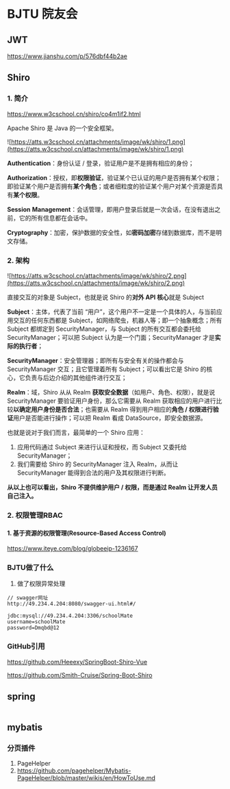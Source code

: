 # BJTU 院友会

## JWT

https://www.jianshu.com/p/576dbf44b2ae



## Shiro

### 1. 简介

https://www.w3cschool.cn/shiro/co4m1if2.html

Apache Shiro 是 Java 的一个安全框架。

![https://atts.w3cschool.cn/attachments/image/wk/shiro/1.png](https://atts.w3cschool.cn/attachments/image/wk/shiro/1.png)



**Authentication**：身份认证 / 登录，验证用户是不是拥有相应的身份；

**Authorization**：授权，即**权限验证**，验证某个已认证的用户是否拥有某个权限；即验证某个用户是否拥有**某个角色**；或者细粒度的验证某个用户对某个资源是否具有**某个权限**。

**Session** **Management**：会话管理，即用户登录后就是一次会话，在没有退出之前，它的所有信息都在会话中。

**Cryptography**：加密，保护数据的安全性，如**密码加密**存储到数据库，而不是明文存储。



### 2. 架构

![https://atts.w3cschool.cn/attachments/image/wk/shiro/2.png](https://atts.w3cschool.cn/attachments/image/wk/shiro/2.png)

直接交互的对象是 Subject，也就是说 Shiro 的**对外 API 核心**就是 Subject

**Subject**：主体，代表了当前 “用户”，这个用户不一定是一个具体的人，与当前应用交互的任何东西都是  Subject，如网络爬虫，机器人等；即一个抽象概念；所有 Subject 都绑定到 SecurityManager，与 Subject  的所有交互都会委托给 SecurityManager；可以把 Subject 认为是一个门面；SecurityManager 才是**实际的执行者**；

**SecurityManager**：安全管理器；即所有与安全有关的操作都会与 SecurityManager 交互；且它管理着所有 Subject；可以看出它是 Shiro 的核心，它负责与后边介绍的其他组件进行交互；

**Realm**：域，Shiro 从从 Realm **获取安全数据**（如用户、角色、权限），就是说  SecurityManager 要验证用户身份，那么它需要从 Realm 获取相应的用户进行比较**以确定用户身份是否合法**；也需要从 Realm  得到用户相应的**角色 / 权限进行验证**用户是否能进行操作；可以把 Realm 看成 DataSource，即安全数据源。

也就是说对于我们而言，最简单的一个 Shiro 应用：

1. 应用代码通过 Subject 来进行认证和授权，而 Subject 又委托给 SecurityManager；
2. 我们需要给 Shiro 的 SecurityManager 注入 Realm，从而让 SecurityManager 能得到合法的用户及其权限进行判断。

**从以上也可以看出，Shiro 不提供维护用户 / 权限，而是通过 Realm 让开发人员自己注入。**





### 2. 权限管理RBAC

#### 1. 基于资源的权限管理(Resource-Based Access Control) 

https://www.iteye.com/blog/globeeip-1236167







### BJTU做了什么

1. 做了权限异常处理





```
// swagger网址
http://49.234.4.204:8080/swagger-ui.html#/

jdbc:mysql://49.234.4.204:3306/schoolMate
username=schoolMate
password=Dmqbd@12
```



### GitHub引用

https://github.com/Heeexy/SpringBoot-Shiro-Vue

https://github.com/Smith-Cruise/Spring-Boot-Shiro





## spring

```xml

```





## mybatis

### 分页插件

1. PageHelper
2. https://github.com/pagehelper/Mybatis-PageHelper/blob/master/wikis/en/HowToUse.md
